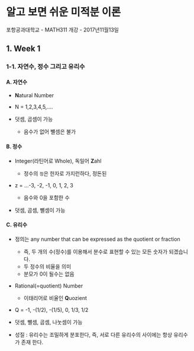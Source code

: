 
# 알고 보면 쉬운 미적분 이론

포항공과대학교 -  MATH311
개강 - 2017년11월13일

## 1. Week 1 

### 1-1. 자연수, 정수 그리고 유리수

#### A. 자연수 

- **N**atural Number

- N = 1,2,3,4,5,....

- 덧셈, 곱셈이 가능 
    - 음수가 없어 뺼셈은 불가 

#### B. 정수 

- Integer(라틴어로 Whole), 독일어 **Z**ahl
    - 정수의 `정`은 한자로 가지런하다, 정돈된
    
- z = ...-3, -2, -1, 0, 1, 2, 3
    - 음수와 0을 포함한 수 

- 덧셈, 곱셈, 뺄셈이 가능 

#### C. 유리수 

- 정의는 any number that can be expressed as the quotient or fraction
    - 즉, 두 개의 수(정수)를 이용해서 분수로 표현할 수 있는 모든 숫자가 되겠습니다.
    - 두 정수의 비율을 의미 
    - 분모가 0이 될수는 없음
    

- Rational(=quotient) Number
    - 이태리어로 비율인 **Q**uozient

    
- Q = -1, -(1/2), -(1/5), 0, 1/3, 1/2


- 덧셈, 뺄셈, 곱셈, 나눗셈이 가능 

- 성질 : 유리수는 조밀하게 분포한다, 즉, 서로 다른 유리수의 사이에는 항상 유리수가 존재 한다. 

